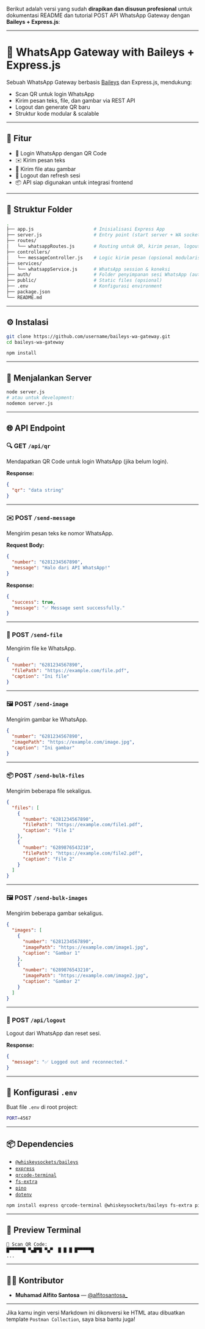 Berikut adalah versi yang sudah **dirapikan dan disusun profesional** untuk dokumentasi README dan tutorial POST API WhatsApp Gateway dengan **Baileys + Express.js**:

---

# 📱 WhatsApp Gateway with Baileys + Express.js

Sebuah WhatsApp Gateway berbasis [Baileys](https://github.com/WhiskeySockets/Baileys) dan Express.js, mendukung:

- Scan QR untuk login WhatsApp
- Kirim pesan teks, file, dan gambar via REST API
- Logout dan generate QR baru
- Struktur kode modular & scalable

---

## 🚀 Fitur

- 🔐 Login WhatsApp dengan QR Code
- ✉️ Kirim pesan teks
- 📁 Kirim file atau gambar
- 🚪 Logout dan refresh sesi
- 📦 API siap digunakan untuk integrasi frontend

---

## 📁 Struktur Folder

```bash
.
├── app.js                      # Inisialisasi Express App
├── server.js                   # Entry point (start server + WA socket)
├── routes/
│   └── whatsappRoutes.js       # Routing untuk QR, kirim pesan, logout
├── controllers/
│   └── messageController.js    # Logic kirim pesan (opsional modularisasi)
├── services/
│   └── whatsappService.js      # WhatsApp session & koneksi
├── auth/                       # Folder penyimpanan sesi WhatsApp (auto-generated)
├── public/                     # Static files (opsional)
├── .env                        # Konfigurasi environment
├── package.json
└── README.md
```

---

## ⚙️ Instalasi

```bash
git clone https://github.com/username/baileys-wa-gateway.git
cd baileys-wa-gateway

npm install
```

---

## 🧪 Menjalankan Server

```bash
node server.js
# atau untuk development:
nodemon server.js
```

---

## 🌐 API Endpoint

### 🔍 GET `/api/qr`

Mendapatkan QR Code untuk login WhatsApp (jika belum login).

**Response:**

```json
{
  "qr": "data string"
}
```

---

### ✉️ POST `/send-message`

Mengirim pesan teks ke nomor WhatsApp.

**Request Body:**

```json
{
  "number": "6281234567890",
  "message": "Halo dari API WhatsApp!"
}
```

**Response:**

```json
{
  "success": true,
  "message": "✅ Message sent successfully."
}
```

---

### 📁 POST `/send-file`

Mengirim file ke WhatsApp.

```json
{
  "number": "6281234567890",
  "filePath": "https://example.com/file.pdf",
  "caption": "Ini file"
}
```

---

### 🖼️ POST `/send-image`

Mengirim gambar ke WhatsApp.

```json
{
  "number": "6281234567890",
  "imagePath": "https://example.com/image.jpg",
  "caption": "Ini gambar"
}
```

---

### 📦 POST `/send-bulk-files`

Mengirim beberapa file sekaligus.

```json
{
  "files": [
    {
      "number": "6281234567890",
      "filePath": "https://example.com/file1.pdf",
      "caption": "File 1"
    },
    {
      "number": "6289876543210",
      "filePath": "https://example.com/file2.pdf",
      "caption": "File 2"
    }
  ]
}
```

---

### 🖼️ POST `/send-bulk-images`

Mengirim beberapa gambar sekaligus.

```json
{
  "images": [
    {
      "number": "6281234567890",
      "imagePath": "https://example.com/image1.jpg",
      "caption": "Gambar 1"
    },
    {
      "number": "6289876543210",
      "imagePath": "https://example.com/image2.jpg",
      "caption": "Gambar 2"
    }
  ]
}
```

---

### 🚪 POST `/api/logout`

Logout dari WhatsApp dan reset sesi.

**Response:**

```json
{
  "message": "✅ Logged out and reconnected."
}
```

---

## 📝 Konfigurasi `.env`

Buat file `.env` di root project:

```bash
PORT=4567
```

---

## 📦 Dependencies

- [`@whiskeysockets/baileys`](https://www.npmjs.com/package/@whiskeysockets/baileys)
- [`express`](https://www.npmjs.com/package/express)
- [`qrcode-terminal`](https://www.npmjs.com/package/qrcode-terminal)
- [`fs-extra`](https://www.npmjs.com/package/fs-extra)
- [`pino`](https://www.npmjs.com/package/pino)
- [`dotenv`](https://www.npmjs.com/package/dotenv)

```bash
npm install express qrcode-terminal @whiskeysockets/baileys fs-extra pino dotenv
```

---

## 📸 Preview Terminal

```bash
🔑 Scan QR Code:
█▀▀▀▀▀█ ▀▄█▀█ ▀▄▀  █ █ █ █▀▀▀▀▀█
...
```

---

## 👨‍💻 Kontributor

- **Muhamad Alfito Santosa** — [@alfitosantosa\_](https://github.com/alfitosantosa)

---

Jika kamu ingin versi Markdown ini dikonversi ke HTML atau dibuatkan template `Postman Collection`, saya bisa bantu juga!
